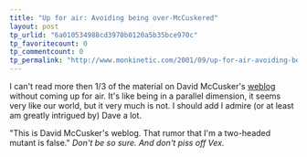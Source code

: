 ```yaml
---
title: "Up for air: Avoiding being over-McCuskered"
layout: post
tp_urlid: "6a010534988cd3970b0120a5b35bce970c"
tp_favoritecount: 0
tp_commentcount: 0
tp_permalink: "http://www.monkinetic.com/2001/09/up-for-air-avoiding-being-over-mccuskered.html"
---
```

I can&#39;t read more then 1/3 of the material on David McCusker&#39;s <a href="http://www.treedragon.com/ged/map/ti/new.htm">weblog</a> without coming up for air. It&#39;s like being in a parallel dimension, it seems very like our world, but it very much is not. I should add I admire (or at least am greatly intrigued by) Dave a lot.

<p>&quot;This is David McCusker&#39;s weblog. That rumor that I&#39;m a
two-headed mutant is false.&quot; <i>Don&#39;t be so sure. And don&#39;t piss off Vex.</i></p>
